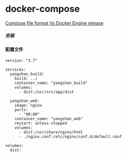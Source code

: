 # docker-compose

[Compose file format Vs Docker Engine release](https://docs.docker.com/compose/compose-file/compose-versioning/)

##### 安装

#### 配置文件

```
version: "3.7"

services:
  yangshan_build:
    build: ../
    container_name: "yangshan_build"
    volumes:
      - dist:/usr/src/app/dist

  yangshan_web:
    image: nginx
    ports:
      - "80:80"
    container_name: "yangshan_web"
    restart: unless-stopped
    volumes:
      - dist:/usr/share/nginx/html
      - ./nginx.conf:/etc/nginx/conf.d/default.conf

volumes:
  dist:
```
